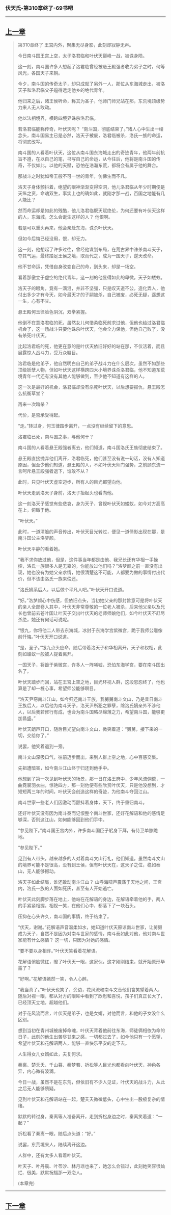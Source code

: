 ### 伏天氏-第310章终了-69书吧

--------
[上一章](./cabeac10d382ecb4591782bc4f0f59bc.md)
--------


>
>
>
>第310章终了
>王宫内外，聚集无尽身影，此刻却寂静无声。
>
>今日南斗国王宫上空，太子洛君临和叶伏天巅峰一战，被诛身陨。
>
>这一刻，南斗国许多人想起了洛君临曾经被悬王殿强者收为弟子之时，何等风光，各国天子来朝。
>
>今夕，南斗国的传奇太子，却只成就了另外一人，那位从东海城走出，被洛天子和洛君临父子逼得远走他乡的绝代青年。
>
>他归来之后，诸王侯听命，称其为圣子，他师门师兄站在那，东荒境顶级势力来人无人敢动。
>
>他以法相境界，横跨四境界诛杀洛君临。
>
>若洛君临能称传奇，叶伏天呢？
>“南斗国，彻底结束了。”诸人心中生出一缕念头，南斗国易主已是必然，洛天子被废，洛君临被杀，洛氏一族的命运，将彻底改写。
>
>南斗国的人看着叶伏天，这位从南斗国东海城走出的奇迹青年，他两年前抗旨不遵，在以自己的笔，书写自己的命运，从今往后，他将是南斗国的传奇，不仅如此，以他的天赋，恐怕在浩瀚东荒，都将会有属于他的舞台。
>
>那战斗之时犹如帝王般不可一世的青年，仿佛生而不凡。
>
>洛天子身体颤抖着，绝望的眼神渐渐变得空洞，他儿洛君临从年少时期便是天纵之资，命魂双生，事实上也的确如此，就刚才那一战，百国之地能有几人能比？
>
>然而命运却是如此的残酷，他儿洛君临既天赋绝伦，为何还要有叶伏天这样的人，东海城，怎么会诞生这样的人？
>他恨啊。
>
>若是可以重头再来，他会亲赴东海，诛杀叶伏天。
>
>但如今后悔已经没用，恨，却无力。
>
>这一刻，他想起了许多过往，曾经他谋划布局，在荒古界中诛杀南斗天子，夺其气运，最终踏足王侯之境，取而代之，成为一国天子，逆天改命。
>
>他不甘命运，凭借自身改变自己的命，到头来，却是一场空。
>
>看着那傲立于虚空的绝代青年，这一刻的他显得如此的卑微，天子如蝼蚁。
>
>洛天子的眼角，竟有一滴泪，并非不坚强，只是叹天道不公，造化弄人，他付出多少才有今天，如今最天才的子嗣被杀，自己被废，必死无疑，遥想这一生，心有不甘。
>
>悬王殿何玉律脸色阴沉，双拳紧握。
>
>他倒不在意洛君临的死，虽然女儿何惜柔临死前求过他，但他也给过洛君临机会了，这一场战斗只要他诛杀叶伏天，他会全力保他，但他自己败了，没有杀死叶伏天。
>
>比起洛君临的死，他更在意的是叶伏天依旧好好的站在那，不仅活着，而且展露惊人战斗力，受万众瞩目。
>
>洛君临是他弟子，他自然明白自己的弟子战斗力在什么层次，虽然不如那些顶级妖孽人物，但如叶伏天这样横跨四大小境界诛杀洛君临，他不知道东荒境青年一代还有没有其他人能够做到，至少他不知道有这样的人。
>
>这一次是最好的机会，洛君临却没有杀死叶伏天，以后想要报仇，悬王殿怎么抗衡草堂？
>
>再来一次暗杀？
>
>代价，是否承受得起。
>
>“走。”转过身，何玉律踏步离开，一点没有继续留下的意思。
>
>洛君临已死，南斗国之事，与他何干？
>
>南斗国的人看着悬王殿强者离去，他们知道，南斗国洛氏王族彻底结束了。
>
>悬王殿直接抛弃他们离开，洛君临死，他们甚至没有说一句话，没有人知道原因，但至少他们知道，悬王殿的人，不如叶伏天师门强势，之前顾东流一言呵斥悬王殿强者退下，谁敢不从？
>
>此时，只见叶伏天虚空迈步，所有人的目光都望向他。
>
>叶伏天走到洛天子身前，洛天子抬起头也看向他。
>
>这一刻洛天子感觉有些悲哀，身为天子，曾视叶伏天如蝼蚁，如今对方高高在上，俯瞰于他。
>
>“叶伏天。”
>
>此时，一道清脆的声音传出，叶伏天目光转过，便见一道倩影出现在那，是南斗国公主洛梦颜。
>
>叶伏天平静的看着她。
>
>“我不求你放过他，但是，这件事当年都是由他、我兄长还有华相一手操控，洛氏一族很多人是无辜的，你能放过他们吗？”洛梦颜之前一直没有出现，她也没有为她父亲求情，她很清楚这不可能，人都要为做的事情付出代价，但不该由洛氏一族来偿还。
>
>“洛氏嫡系后人，以后做个平凡人吧。”叶伏天开口说道。
>
>“好。”洛梦颜心中伤感，但依旧点头，当初她父亲的那封旨意可是将叶伏天的亲人全部卷入其中，叶伏天非常尊敬的一位老人被杀，后来他父亲以及兄长也曾前去苍叶国让叶天子交出叶伏天的老师师娘他们，如今叶伏天不赶尽杀绝，她还有何话可说呢。
>
>“银九，你将他二人带去东海城，冰封于东海学宫紫微宫，跪于我师公雕像前忏悔。”叶伏天开口说道。
>
>“是，圣子。”银九点头应命，随后带着洛天子和华相离开，天子和权相，此刻如蝼蚁一般被人提着离开。
>
>一国天子，将跪于紫微宫，许多人一阵唏嘘，恐怕东海学宫，要在南斗国出名了。
>
>叶伏天踏步而回，站在王宫上空之地，目光环视人群，这段恩怨终了，他也算是了却一桩心事，希望师公能够瞑目。
>
>“洛天尹窃南斗江山，如今归还南斗王族，我舅舅南斗文山，乃是昔日南斗王族后人，以后他为南斗天子，洛天尹所犯之罪孽，除洛氏嫡亲外不涉他人，以后我若修行有成，也会为南斗国略尽绵薄之力，希望南斗国，能够更加昌盛。”
>
>叶伏天朗声开口，随后目光望向南斗文山，微笑着道：“舅舅，接下来的一切，交给你了。”
>
>说罢，他笑着退到一旁。
>
>南斗文山深吸口气，往前迈步而出，来到人群上空之地，心中百感交集。
>
>先祖遭暗害，如今南斗江山终于归还到他手中。
>
>他想到了第一次见到叶伏天的场景，那一日在洛王府中，少年风流倜傥，一曲霓裳羽衣曲，惊艳四方，那一刻他便有些欣赏叶伏天，只是他没想到，才短短两三年的时间，叶伏天会创造这样的奇迹，为他南斗夺回江山。
>
>南斗世家一些老人们因激动而颤抖着身体，天下，终于重归南斗。
>
>还好叶伏天没有因为南斗泰而记恨整个南斗世家，还好花解语和他的感情足够深，否则这江山，如何能够回到他们手中。
>
>“参见陛下。”南斗国王宫内外，许多南斗国臣子躬身下拜，有侍卫单膝跪地。
>
>“参见陛下。”
>
>见到有人带头，越来越多的人对着南斗文山行礼，他们知道，虽然南斗文山的境界可能不是很高，没有到王侯，但有叶伏天在，这天子之位，稳如泰山，无人能够撼动。
>
>洛天子如此结局，谁还敢动南斗江山？
>山呼海啸声震荡于天地之间，王宫内，洛氏一族的人面如死灰，甚至有人开始逃亡。
>
>叶伏天此刻脚步落在地上，他站在花解语的身边，花解语牵着他的手，两人的手紧紧相握，相视一笑，在他们心中，都落下了一块石头。
>
>压抑在心头许久，南斗国的事情，终于结束了。
>
>“伏天，谢谢。”花解语声音温柔如水，她知道叶伏天原谅南斗世家，让舅舅成为天子，自然不是因为对南斗世家的感情，南斗泰如此对他，他对南斗世家能有什么感情？
>这一切，只因为对她的感情。
>
>“要不要以身相许。”叶伏天笑看着花解语。
>
>花解语俏脸微红，瞪了叶伏天一眼，这家伙，这才刚刚结束，就开始原形毕露了？
>
>“好啊。”花解语嫣然一笑，令人心醉。
>
>“我当真了。”叶伏天也笑了，旁边，花风流和南斗文音他们含笑望着两人，随后对视一眼，都从对方的眼眸中看到了欣慰和喜悦，孩子们真正长大了，已经顶天立地，超越他们。
>
>对于花风流而言，叶伏天是弟子，也是女婿，对他而言，和他的子女没什么区别。
>
>想到当初在青州城被废掉命魂，叶伏天背着他前往东海，师徒俩相依为命的日子，此刻的他生出苦尽甘来之感，一切都过去了，如今他只有一个愿望，希望叶伏天和花解语两人，能够一直快乐平安的走下去。
>
>人生得女儿女婿如此，夫复何求。
>
>秦离、楚夭夭、千山暮、秦梦若、折松等人目光也都看向叶伏天，神色各异，内心微有波澜。
>
>今日一战，虽然不是在东荒，但依旧有不少人见证，叶伏天的战斗力，从此之后无人能够质疑。
>
>见到叶伏天和花解语站在一起，楚夭夭微微低头，心中生出一股极复杂的情绪。
>
>默默的转过身，秦离等人准备离开，走到折松身边之时，秦离笑着道：“一起？”
>
>折松看了秦离一眼，随后点头道：“好。”
>
>说罢，东荒境来人，陆续离开这边。
>
>人群中，还有太多人看着叶伏天。
>
>叶天子、叶丹晨、叶苓汐、林月瑶也来了，她怎么会错过，此刻她笑容很灿烂、很美，默默祝福那一双恋人。
>
>(本章完)
>
>

--------
[下一章](./4943c861db3e86f377f63c636c4ca7ef.md)
--------
